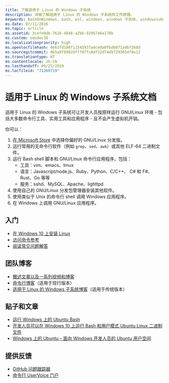 ```yaml
---
title: 了解适用于 Linux 的 Windows 子系统
description: 详细了解适用于 Linux 的 Windows 子系统的工作原理。
keywords: BashOnWindows, bash, wsl, windows, windows 子系统, windowssubsystem, gnu, linux
ms.date: 07/11/2016
ms.topic: article
ms.assetid: 3cefe0db-7616-4848-a2b6-9296746a178b
ms.custom: seodec18
ms.localizationpriority: high
ms.openlocfilehash: 4e63fd186f11545937a4ce0a0fbd6071a4bf268d
ms.sourcegitcommit: 0b5a9f8982dfff07fc8df32d74d97293654f8e12
ms.translationtype: HT
ms.contentlocale: zh-CN
ms.lasthandoff: 09/25/2019
ms.locfileid: "71269719"
---
```

# <a name="windows-subsystem-for-linux-documentation"></a>适用于 Linux 的 Windows 子系统文档

适用于 Linux 的 Windows 子系统可让开发人员按原样运行 GNU/Linux 环境 - 包括大多数命令行工具、实用工具和应用程序 - 且不会产生虚拟机开销。  

你可以：

1. [在 Microsoft Store](https://aka.ms/wslstore) 中选择你偏好的 GNU/Linux 分发版。
1. 运行常用的无命令行软件（例如 `grep`、`sed`、`awk`）或其他 ELF-64 二进制文件。 
1. 运行 Bash shell 脚本和 GNU/Linux 命令行应用程序，包括：  
    * 工具：vim、emacs、tmux
    * 语言：Javascript/node.js、Ruby、Python、C/C++、 C# 和 F#、Rust、Go 等等
    * 服务：sshd、MySQL、Apache、lighttpd
1. 使用自己的 GNU/Linux 分发包管理器安装其他软件。
1. 使用类似于 Unix 的命令行 shell 调用 Windows 应用程序。
1. 在 Windows 上调用 GNU/Linux 应用程序。

## <a name="getting-started"></a>入门

* [在 Windows 10 上安装 Linux](install-win10.md)
* [访问命令参考](reference.md)
* [阅读常见问题解答](faq.md)

## <a name="team-blogs"></a>团队博客
*  [概述文章以及一系列视频和博客](https://blogs.msdn.microsoft.com/commandline/learn-about-windows-console-and-windows-subsystem-for-linux-wsl/)
* [命令行博客](https://blogs.msdn.microsoft.com/commandline/)（适用于现行版本）
* [适用于 Linux 的 Windows 子系统博客](https://blogs.msdn.microsoft.com/wsl/)（适用于传统版本）

## <a name="posts--articles"></a>贴子和文章
* [运行 Windows 上的 Ubuntu Bash](https://blogs.windows.com/buildingapps/2016/03/30/run-bash-on-ubuntu-on-windows/)
* [开发人员可以在 Windows 10 上运行 Bash 和用户模式 Ubuntu Linux 二进制文件](https://www.hanselman.com/blog/DevelopersCanRunBashShellAndUsermodeUbuntuLinuxBinariesOnWindows10.aspx)
* [Windows 上的 Ubuntu – 面向 Windows 开发人员的 Ubuntu 用户空间](https://insights.ubuntu.com/2016/03/30/ubuntu-on-windows-the-ubuntu-userspace-for-windows-developers/) 

## <a name="provide-feedback"></a>提供反馈
* [GitHub 问题跟踪器](https://github.com/Microsoft/BashOnWindows/issues)
* [命令行 UserVoice 门户](https://wpdev.uservoice.com/forums/266908-command-prompt-console-bash-on-ubuntu-on-windo/category/161892-bash)
